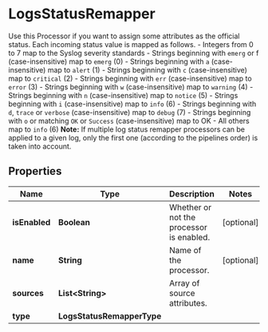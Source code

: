 # LogsStatusRemapper

Use this Processor if you want to assign some attributes as the official status. Each incoming status value is mapped as follows. - Integers from 0 to 7 map to the Syslog severity standards - Strings beginning with `emerg` or f (case-insensitive) map to `emerg` (0) - Strings beginning with `a` (case-insensitive) map to `alert` (1) - Strings beginning with `c` (case-insensitive) map to `critical` (2) - Strings beginning with `err` (case-insensitive) map to `error` (3) - Strings beginning with `w` (case-insensitive) map to `warning` (4) - Strings beginning with `n` (case-insensitive) map to `notice` (5) - Strings beginning with `i` (case-insensitive) map to `info` (6) - Strings beginning with `d`, `trace` or `verbose` (case-insensitive) map to `debug` (7) - Strings beginning with `o` or matching `OK` or `Success` (case-insensitive) map to OK - All others map to `info` (6) **Note:** If multiple log status remapper processors can be applied to a given log, only the first one (according to the pipelines order) is taken into account.

## Properties

| Name          | Type                       | Description                              | Notes      |
| ------------- | -------------------------- | ---------------------------------------- | ---------- |
| **isEnabled** | **Boolean**                | Whether or not the processor is enabled. | [optional] |
| **name**      | **String**                 | Name of the processor.                   | [optional] |
| **sources**   | **List&lt;String&gt;**     | Array of source attributes.              |
| **type**      | **LogsStatusRemapperType** |                                          |

